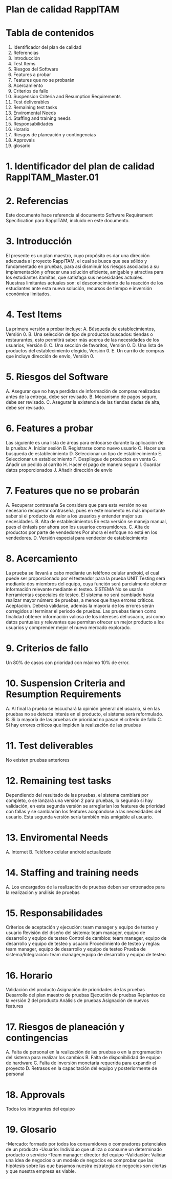 # Plan de calidad RappITAM


# Tabla de contenidos

1. Identificador del plan de calidad
2. Referencias
3. Introducción
4. Test Items
5. Riesgos del Software
6. Features a probar
7. Features que no se probarán
8. Acercamiento
9. Criterios de fallo
10. Suspension Criteria and Resumption Requirements
11. Test deliverables
12. Remaining test tasks
13. Enviromental Needs
14. Staffing and training needs
15. Responsabilidades
16. Horario
17. Riesgos de planeación y contingencias
18. Approvals
19. glosario

# 1. Identificador del plan de calidad  RappITAM_Master.01
# 2. Referencias
Este documento hace referencia al documento Software Requirement Specification para RappITAM, incluido en este documento.
# 3. Introducción
El presente es un plan maestro, cuyo propósito es dar una dirección adecuada al proyecto RappITAM, el cual se busca que sea sólido y fundamentado en pruebas, para así disminuir los riesgos asociados a su implementación y ofrecer una solución eficiente, amigable y atractiva para los estudiantes itamitas, que satisfaga sus necesidades actuales.  
Nuestras limitantes actuales son: el desconocimiento de la reacción de los estudiantes ante esta nueva solución, recursos de tiempo e inversión económica limitados. 
# 4. Test Items
La primera versión a probar incluye:
A. Búsqueda de establecimientos, Versión 0.
B. Una selección de tipo de productos buscados: tiendas o restaurantes, esto  permitirá saber más acerca de las necesidades de los usuarios, Versión 0.
C. Una sección de favoritos, Versión 0.
D. Una lista de productos del establecimiento elegido, Versión 0.
E. Un carrito de compras que incluye dirección de envío, Versión 0. 
# 5. Riesgos del Software
A. Asegurar que no haya perdidas de  información de compras realizadas antes de la entrega, debe ser revisado.
B. Mecanismo de pagos seguro, debe ser revisado.
C. Asegurar la existencia de las tiendas dadas de alta, debe ser revisado.
# 6. Features a probar
Las siguiente es una lista de áreas para enfocarse durante la aplicación de la prueba:
A. Iniciar sesión
B. Registrarse como nuevo usuario
C. Hacer una búsqueda de establecimiento
D. Seleccionar un tipo de establecimiento
E. Seleccionar un establecimiento
F. Despliegue de productos en venta
G. Añadir un pedido al carrito
H. Hacer el pago de manera segura
I. Guardar datos proporcionados 
J. Añadir dirección de envío
# 7. Features que no se probarán
A. Recuperar contraseña
Se considera que para esta versión no es necesario recuperar contraseña, pues en este momento es más importante saber si el producto da valor a los usuarios y entender mejor sus necesidades. 
B. Alta de establecimientos
En esta versión se maneja manual, pues el énfasis por ahora son los usuarios consumidores.
C. Alta de productos  por parte de vendedores
Por ahora el enfoque no está en los vendedores.
D. Versión especial para vendedor de establecimiento
# 8. Acercamiento
La prueba se llevará a cabo mediante un teléfono celular android, el cual puede ser proporcionado por el testeador para la prueba
UNIT Testing será mediante dos miembros del equipo, cuya función será parcialmente obtener información relevante mediante el testeo.
SISTEMA No se usarán herramientas especiales de testeo. El sistema no será cambiado hasta realizar mayor número de pruebas, a menos que haya errores críticos.
Aceptación. Deberá validarse, además la mayoría de los errores  serán corregidos al terminar el periodo de pruebas.
Las pruebas tienen como finalidad obtener información valiosa de los intereses del usuario, así como datos puntuales y relevantes que permitan ofrecer un mejor producto a los usuarios y comprender mejor el nuevo mercado explorado.
# 9. Criterios de fallo
Un 80% de casos con prioridad con máximo 10% de error.  
# 10. Suspension Criteria and Resumption Requirements
A. Al final la prueba se escuchará la opinión general del usuario, si en las pruebas no se detecta interés en el producto, el sistema será reformulado.
B. Si la mayoría de las pruebas de prioridad no pasan el criterio de fallo
C. Si hay errores críticos que impiden la realización de las pruebas
# 11. Test deliverables
No existen pruebas anteriores
# 12. Remaining test tasks
Dependiendo del resultado de las pruebas, el sistema cambiará por completo, o se lanzará una versión 2 para pruebas, lo segundo si hay validación, en esta segunda versión se arreglarían los features de prioridad con fallas y se cambiarían los features acopándose a las necesidades del usuario. Esta segunda versión sería también más amigable al usuario.
# 13. Enviromental Needs
A. Internet
B. Teléfono celular android actualizado
# 14. Staffing and training needs
A. Los encargados de la realización de pruebas deben ser entrenados para la realización y análisis de pruebas
# 15. Responsabilidades
Criterios de aceptación y ejecución: team manager y equipo de testeo y usuario
Revisión del diseño del sistema: team manager, equipo de desarrollo y equipo de testeo 
Control de cambios: team manager, equipo de desarrollo y equipo de testeo y usuario
Procedimiento de testeo y reglas: team manager, equipo de desarrollo y equipo de testeo
Prueba de sistema/Integración: team manager,equipo de desarrollo y equipo de testeo
# 16. Horario
Validación del producto
Asignación de prioridades de las pruebas
Desarrollo del plan maestro de pruebas
Ejecución de pruebas
Replanteo de la versión 2 del producto
Análisis de pruebas
Asignación de nuevos features
# 17. Riesgos de planeación y contingencias
A. Falta de personal en la realización de las pruebas o en la programación del sistema para realizar los cambios
B. Falta de disponibilidad de equipo de hardware
C. Falta de inversión monetaria requerida para expandir el proyecto
D. Retrasos en la capacitación del equipo y posteriormente de personal
# 18. Approvals
Todos los integrantes del equipo
# 19. Glosario
-Mercado: formado por todos los consumidores o compradores potenciales de un producto
-Usuario: Individuo que utiliza o consume un determinado producto o servicio
-Team manager: director del equipo
-Validación: Validar una idea de negocios o un modelo de negocios es comprobar que las hipótesis sobre las que basamos nuestra estrategia de negocios son ciertas y que nuestra empresa es viable.
